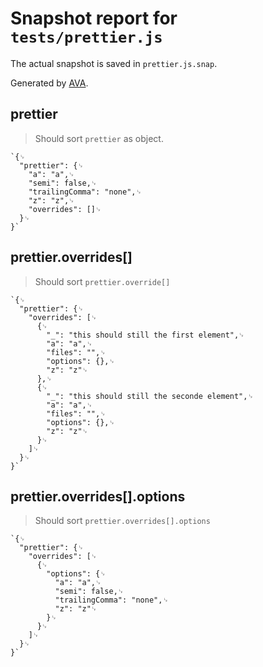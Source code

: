 # Snapshot report for `tests/prettier.js`

The actual snapshot is saved in `prettier.js.snap`.

Generated by [AVA](https://ava.li).

## prettier

> Should sort `prettier` as object.

    `{␊
      "prettier": {␊
        "a": "a",␊
        "semi": false,␊
        "trailingComma": "none",␊
        "z": "z",␊
        "overrides": []␊
      }␊
    }`

## prettier.overrides[]

> Should sort `prettier.override[]`

    `{␊
      "prettier": {␊
        "overrides": [␊
          {␊
            "_": "this should still the first element",␊
            "a": "a",␊
            "files": "",␊
            "options": {},␊
            "z": "z"␊
          },␊
          {␊
            "_": "this should still the seconde element",␊
            "a": "a",␊
            "files": "",␊
            "options": {},␊
            "z": "z"␊
          }␊
        ]␊
      }␊
    }`

## prettier.overrides[].options

> Should sort `prettier.overrides[].options`

    `{␊
      "prettier": {␊
        "overrides": [␊
          {␊
            "options": {␊
              "a": "a",␊
              "semi": false,␊
              "trailingComma": "none",␊
              "z": "z"␊
            }␊
          }␊
        ]␊
      }␊
    }`
